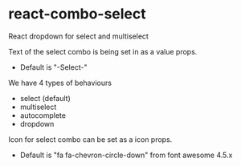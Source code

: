 # react-combo-select
React dropdown for select and multiselect 

Text of the select combo is being set in as a value props.
- Default is "-Select-"

We have 4 types of behaviours
- select (default)
- multiselect
- autocomplete
- dropdown

Icon for select combo can be set as a icon props.
- Default is "fa fa-chevron-circle-down" from font awesome 4.5.x